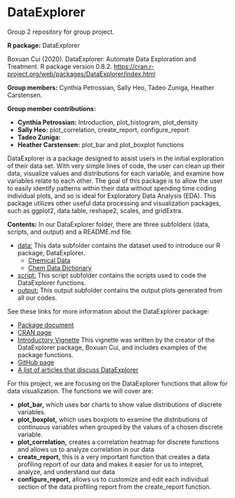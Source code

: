 # DataExplorer
Group 2 repository for group project. 

**R package:** DataExplorer

Boxuan Cui (2020). DataExplorer: Automate Data Exploration and Treatment. R package version 0.8.2. https://cran.r-project.org/web/packages/DataExplorer/index.html

**Group members:** Cynthia Petrossian, Sally Heo, Tadeo Zuniga, Heather Carstensen.

**Group member contributions:**

* **Cynthia Petrossian:** Introduction, plot_histogram, plot_density
* **Sally Heo:** plot_correlation, create_report, configure_report
* **Tadeo Zuniga:** 
* **Heather Carstensen:** plot_bar and plot_boxplot functions

DataExplorer is a package designed to assist users in the initial exploration of their data set. With very simple lines of code, the user can clean up their data, visualize values and distributions for each variable, and examine how variables relate to each other. The goal of this package is to allow the user to easily identify patterns within their data without spending time coding individual plots, and so is ideal for Exploratory Data Analysis (EDA). This package utilizes other useful data processing and visualization packages, such as ggplot2, data.table, reshape2, scales, and gridExtra. 

**Contents:** In our DataExplorer folder, there are three subfolders (data, scripts, and output) and a README.md file. 
  * [data:](https://github.com/Biol551-CSUN/DataExplorer/tree/main/DataExplorer/data) This data subfolder contains the dataset used to introduce our R package, DataExplorer. 
    * [Chemical Data](https://github.com/Biol551-CSUN/DataExplorer/blob/main/DataExplorer/data/chemicaldata_maunalua.csv) 
    * [Chem Data Dictionary](https://github.com/Biol551-CSUN/DataExplorer/blob/main/DataExplorer/data/chem_data_dictionary.csv)
  * [script:](https://github.com/Biol551-CSUN/DataExplorer/tree/main/DataExplorer/script) This script subfolder contains the scripts used to code the DataExplorer functions.
  * [output:](https://github.com/Biol551-CSUN/DataExplorer/tree/main/DataExplorer/output) This output subfolder contains the output plots generated from all our codes. 

See these links for more information about the DataExplorer package:
* [Package document](https://cran.r-project.org/web/packages/DataExplorer/DataExplorer.pdf)
* [CRAN page](https://cran.r-project.org/web/packages/DataExplorer/index.html)
* [Introductory Vignette](https://cran.r-project.org/web/packages/DataExplorer/vignettes/dataexplorer-intro.html#bar-charts) This vignette was written by the creator of the DataExplorer package, Boxuan Cui, and includes examples of the package functions. 
* [GitHub page](https://github.com/boxuancui/DataExplorer)
* [A list of articles that discuss DataExplorer](https://github.com/boxuancui/DataExplorer/wiki/Articles)

For this project, we are focusing on the DataExplorer functions that allow for data visualization. The functions we will cover are:
* **plot_bar,** which uses bar charts to show value distributions of discrete variables. 
* **plot_boxplot,** which uses boxplots to examine the distributions of continuous variables when grouped by the values of a chosen discrete variable.  
* **plot_correlation,** creates a correlation heatmap for discrete functions and allows us to analyze correlation in our data
* **create_report,** this is a very important function that creates a data profiling report of our data and makes it easier for us to intepret, analyze, and understand our data
* **configure_report,** allows us to customize and edit each individual section of the data profiling report from the create_report function. 

